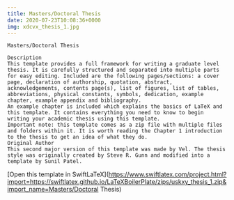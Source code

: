 ```yaml
---
title: Masters/Doctoral Thesis
date: 2020-07-23T10:08:36+0000
img: xdcvx_thesis_1.jpg
---
```

```
Masters/Doctoral Thesis

Description
This template provides a full framework for writing a graduate level thesis. It is carefully structured and separated into multiple parts for easy editing. Included are the following pages/sections: a cover page, declaration of authorship, quotation, abstract, acknowledgements, contents page(s), list of figures, list of tables, abbreviations, physical constants, symbols, dedication, example chapter, example appendix and bibliography.
An example chapter is included which explains the basics of LaTeX and this template. It contains everything you need to know to begin writing your academic thesis using this template.
Important note: this template comes as a zip file with multiple files and folders within it. It is worth reading the Chapter 1 introduction to the thesis to get an idea of what they do.
Original Author
This second major version of this template was made by Vel. The thesis style was originally created by Steve R. Gunn and modified into a template by Sunil Patel.
```
[Open this template in SwiftLaTeX](https://www.swiftlatex.com/project.html?import=https://swiftlatex.github.io/LaTeXBoilerPlate/zips/uskxy_thesis_1.zip&import_name=Masters/Doctoral Thesis)
